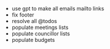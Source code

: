 - use gpt to make all emails mailto links
- fix footer
- resolve all @todos
- populate meetings lists
- populate councillor lists
- populate budgets
